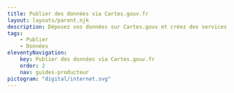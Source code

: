 ```yaml
---
title: Publier des données via Cartes.gouv.fr
layout: layouts/parent.njk
description: Déposez vos données sur Cartes.gouv et créez des services
tags:
    - Publier
    - Données
eleventyNavigation:
    key: Publier des données via Cartes.gouv.fr
    order: 2
    nav: guides-producteur
pictogram: "digital/internet.svg"
---
```

